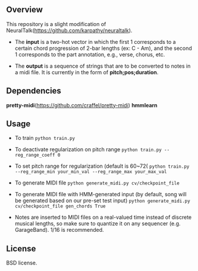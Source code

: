 ## Overview
This repository is a slight modification of NeuralTalk(https://github.com/karpathy/neuraltalk).

- The **input** is a two-hot vector in which the first 1 corresponds to a certain chord progression of 2-bar lengths (ex: C - Am), and the second 1 corresponds to the part annotation, e.g., verse, chorus, etc.

- The **output** is a sequence of strings that are to be converted to notes in a midi file. It is currently in the form of **pitch;pos;duration**. 


## Dependencies
**pretty-midi**(https://github.com/craffel/pretty-midi)
**hmmlearn**

## Usage
- To train
  `python train.py`

- To deactivate regularization on pitch range
  `python train.py --reg_range_coeff 0`

- To set pitch range for regularization (default is 60~72(
  `python train.py --reg_range_min your_min_val --reg_range_max your_max_val`

- To generate MIDI file
  `python generate_midi.py cv/checkpoint_file`

- To generate MIDI file with HMM-generated input (by default, song will be generated based on our pre-set test input)
  `python generate_midi.py cv/checkpoint_file gen_chords True`


- Notes are inserted to MIDI files on a real-valued time instead of discrete musical lengths, so make sure to quantize it on any sequencer (e.g. GarageBand). 1/16 is recommended. 


## License
BSD license.
